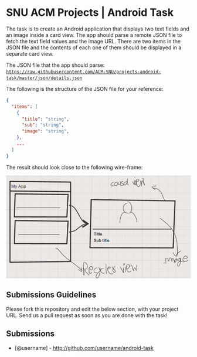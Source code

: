 # SNU ACM Projects | Android Task

The task is to create an Android application that displays two text fields and an image inside a card view. The app should parse a remote JSON file to fetch the text field values and the image URL. There are two items in the JSON file and the contents of each one of them should be displayed in a separate card view.

The JSON file that the app should parse: [`https://raw.githubusercontent.com/ACM-SNU/projects-android-task/master/json/details.json`](https://raw.githubusercontent.com/ACM-SNU/projects-android-task/master/json/details.json)

The following is the structure of the JSON file for your reference:
```json
{
  "items": [
    {
      "title": "string",
      "sub": "string",
      "image": "string",
    },
    ...
  ]
}
```

The result should look close to the following wire-frame:

![](https://raw.githubusercontent.com/ACM-SNU/projects-android-task/master/img/draw_1.png)

## Submissions Guidelines

Please fork this repository and edit the below section, with your project URL. Send us a pull request as soon as you are done with the task!

## Submissions

- [@username] - http://github.com/username/android-task

